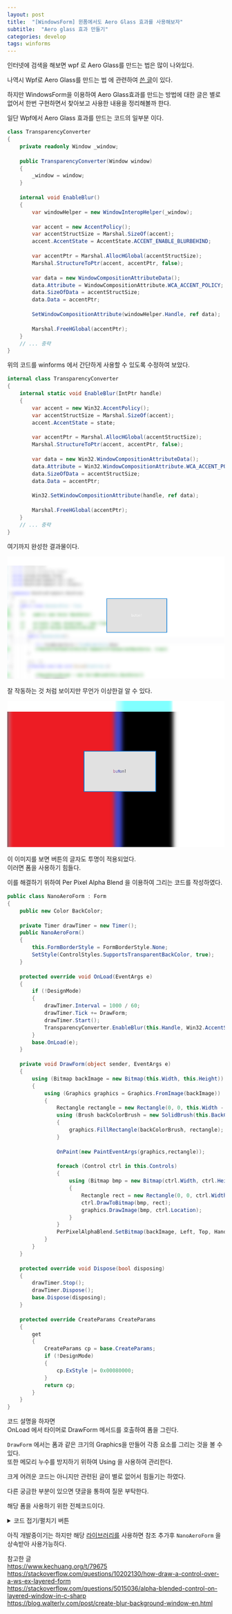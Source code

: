```yaml
---
layout: post
title:  "[WindowsForm] 윈폼에서도 Aero Glass 효과를 사용해보자"
subtitle:  "Aero glass 효과 만들기"
categories: develop
tags: winforms
---
```


인터넷에 검색을 해보면 wpf 로 Aero Glass를 만드는 법은 많이 나와있다.

나역시 Wpf로 Aero Glass를 만드는 법 에 관련하여 [쓴 글](https://hot-key.github.io/develop/2019/09/29/dev-wpf-aeroglass/)이 있다.

하지만 WindowsForm을 이용하여 Aero Glass효과를 만드는 방법에 대한 글은 별로 없어서 한번 구현하면서 찾아보고 사용한 내용을 정리해볼까 한다. 

일단 Wpf에서 Aero Glass 효과를 만드는 코드의 일부분 이다.

```csharp
class TransparencyConverter
{
    private readonly Window _window;

    public TransparencyConverter(Window window)
    {
        _window = window;
    }

    internal void EnableBlur()
    {
        var windowHelper = new WindowInteropHelper(_window);

        var accent = new AccentPolicy();
        var accentStructSize = Marshal.SizeOf(accent);
        accent.AccentState = AccentState.ACCENT_ENABLE_BLURBEHIND;

        var accentPtr = Marshal.AllocHGlobal(accentStructSize);
        Marshal.StructureToPtr(accent, accentPtr, false);

        var data = new WindowCompositionAttributeData();
        data.Attribute = WindowCompositionAttribute.WCA_ACCENT_POLICY;
        data.SizeOfData = accentStructSize;
        data.Data = accentPtr;

        SetWindowCompositionAttribute(windowHelper.Handle, ref data);

        Marshal.FreeHGlobal(accentPtr);
    }
    // ... 중략
}
```

위의 코드를 winforms 에서 간단하게 사용할 수 있도록 수정하여 보았다.

```csharp
internal class TransparencyConverter
{
    internal static void EnableBlur(IntPtr handle)
    {
        var accent = new Win32.AccentPolicy();
        var accentStructSize = Marshal.SizeOf(accent);
        accent.AccentState = state;

        var accentPtr = Marshal.AllocHGlobal(accentStructSize);
        Marshal.StructureToPtr(accent, accentPtr, false);

        var data = new Win32.WindowCompositionAttributeData();
        data.Attribute = Win32.WindowCompositionAttribute.WCA_ACCENT_POLICY;
        data.SizeOfData = accentStructSize;
        data.Data = accentPtr;

        Win32.SetWindowCompositionAttribute(handle, ref data);

        Marshal.FreeHGlobal(accentPtr);
    }
    // ... 중략
}
```

여기까지 완성한 결과물이다.

![form1](/assets/img/dev/winforms/aeroglass/form1.png)

잘 작동하는 것 처럼 보이지만 무언가 이상한걸 알 수 있다.


![form2](/assets/img/dev/winforms/aeroglass/form2.png)

이 이미지를 보면 버튼의 글자도 투명이 적용되었다.  
이러면 폼을 사용하기 힘들다.

이를 해결하기 위하여 Per Pixel Alpha Blend 을 이용하여 그리는 코드를 작성하였다. 

```csharp
public class NanoAeroForm : Form
{
    public new Color BackColor;

    private Timer drawTimer = new Timer();
    public NanoAeroForm()
    {
        this.FormBorderStyle = FormBorderStyle.None;
        SetStyle(ControlStyles.SupportsTransparentBackColor, true);
    }

    protected override void OnLoad(EventArgs e)
    {
        if (!DesignMode)
        {
            drawTimer.Interval = 1000 / 60;
            drawTimer.Tick += DrawForm;
            drawTimer.Start();
            TransparencyConverter.EnableBlur(this.Handle, Win32.AccentState.ACCENT_ENABLE_BLURBEHIND);
        }
        base.OnLoad(e);
    }

    private void DrawForm(object sender, EventArgs e)
    {
        using (Bitmap backImage = new Bitmap(this.Width, this.Height))
        {
            using (Graphics graphics = Graphics.FromImage(backImage))
            {
                Rectangle rectangle = new Rectangle(0, 0, this.Width - 1, this.Height - 1);
                using (Brush backColorBrush = new SolidBrush(this.BackColor))
                {
                    graphics.FillRectangle(backColorBrush, rectangle);
                }

                OnPaint(new PaintEventArgs(graphics,rectangle));

                foreach (Control ctrl in this.Controls)
                {
                    using (Bitmap bmp = new Bitmap(ctrl.Width, ctrl.Height))
                    {
                        Rectangle rect = new Rectangle(0, 0, ctrl.Width, ctrl.Height);
                        ctrl.DrawToBitmap(bmp, rect);
                        graphics.DrawImage(bmp, ctrl.Location);
                    }
                }
                PerPixelAlphaBlend.SetBitmap(backImage, Left, Top, Handle);
            }
        }
    }

    protected override void Dispose(bool disposing)
    {
        drawTimer.Stop();
        drawTimer.Dispose();
        base.Dispose(disposing);
    }

    protected override CreateParams CreateParams
    {
        get
        {
            CreateParams cp = base.CreateParams;
            if (!DesignMode)
            {
                cp.ExStyle |= 0x00080000;
            }
            return cp;
        }
    }
}
```

코드 설명을 하자면  
OnLoad 에서 타이머로 DrawForm 메서드를 호출하여 폼을 그린다.

`DrawForm` 에서는 폼과 같은 크기의 Graphics을 만들어 각종 요소를 그리는 것을 볼 수 있다.  
또한 메모리 누수를 방지하기 위하여 Using 을 사용하여 관리한다.


크게 어려운 코드는 아니지만 관련된 글이 별로 없어서 힘들기는 하였다.


다른 궁금한 부분이 있으면 댓글을 통하여 질문 부탁한다.

해당 폼을 사용하기 위한 전체코드이다.
<details>
<summary>코드 접기/펼치기 버튼</summary>
<div markdown="1">

// NanoAeroForm.cs
public class NanoAeroForm : Form
{
    public new Color BackColor;

    private Timer drawTimer = new Timer();
    public NanoAeroForm()
    {
        this.FormBorderStyle = FormBorderStyle.None;
        SetStyle(ControlStyles.SupportsTransparentBackColor, true);
    }

    protected override void OnLoad(EventArgs e)
    {
        if (!DesignMode)
        {
            drawTimer.Interval = 1000 / 60;
            drawTimer.Tick += DrawForm;
            drawTimer.Start();
            TransparencyConverter.EnableBlur(this.Handle, Win32.AccentState.ACCENT_ENABLE_BLURBEHIND);
        }
        base.OnLoad(e);
    }

    private void DrawForm(object sender, EventArgs e)
    {
        using (Bitmap backImage = new Bitmap(this.Width, this.Height))
        {
            using (Graphics graphics = Graphics.FromImage(backImage))
            {
                Rectangle rectangle = new Rectangle(0, 0, this.Width - 1, this.Height - 1);
                using (Brush backColorBrush = new SolidBrush(this.BackColor))
                {
                    graphics.FillRectangle(backColorBrush, rectangle);
                }

                OnPaint(new PaintEventArgs(graphics,rectangle));

                foreach (Control ctrl in this.Controls)
                {
                    using (Bitmap bmp = new Bitmap(ctrl.Width, ctrl.Height))
                    {
                        Rectangle rect = new Rectangle(0, 0, ctrl.Width, ctrl.Height);
                        ctrl.DrawToBitmap(bmp, rect);
                        graphics.DrawImage(bmp, ctrl.Location);
                    }
                }
                PerPixelAlphaBlend.SetBitmap(backImage, Left, Top, Handle);
            }
        }
    }

    protected override void Dispose(bool disposing)
    {
        drawTimer.Stop();
        drawTimer.Dispose();
        base.Dispose(disposing);
    }

    protected override CreateParams CreateParams
    {
        get
        {
            CreateParams cp = base.CreateParams;
            if (!DesignMode)
            {
                cp.ExStyle |= 0x00080000;
            }
            return cp;
        }
    }
}

// Win32.cs
internal class Win32
{
    public enum Bool
    {
        False = 0,
        True
    };


    [StructLayout(LayoutKind.Sequential)]
    public struct Point
    {
        public Int32 x;
        public Int32 y;

        public Point(Int32 x, Int32 y) { this.x = x; this.y = y; }
    }


    [StructLayout(LayoutKind.Sequential)]
    public struct Size
    {
        public Int32 cx;
        public Int32 cy;

        public Size(Int32 cx, Int32 cy) { this.cx = cx; this.cy = cy; }
    }


    [StructLayout(LayoutKind.Sequential, Pack = 1)]
    struct ARGB
    {
        public byte Blue;
        public byte Green;
        public byte Red;
        public byte Alpha;
    }


    [StructLayout(LayoutKind.Sequential, Pack = 1)]
    public struct BLENDFUNCTION
    {
        public byte BlendOp;
        public byte BlendFlags;
        public byte SourceConstantAlpha;
        public byte AlphaFormat;
    }


    public const Int32 ULW_COLORKEY = 0x00000001;
    public const Int32 ULW_ALPHA = 0x00000002;
    public const Int32 ULW_OPAQUE = 0x00000004;

    public const byte AC_SRC_OVER = 0x00;
    public const byte AC_SRC_ALPHA = 0x01;


    [DllImport("user32.dll", ExactSpelling = true, SetLastError = true)]
    public static extern Bool UpdateLayeredWindow(IntPtr hwnd, IntPtr hdcDst, ref Point pptDst, ref Size psize, IntPtr hdcSrc, ref Point pprSrc, Int32 crKey, ref BLENDFUNCTION pblend, Int32 dwFlags);

    [DllImport("user32.dll", ExactSpelling = true, SetLastError = true)]
    public static extern IntPtr GetDC(IntPtr hWnd);

    [DllImport("user32.dll", ExactSpelling = true)]
    public static extern int ReleaseDC(IntPtr hWnd, IntPtr hDC);

    [DllImport("gdi32.dll", ExactSpelling = true, SetLastError = true)]
    public static extern IntPtr CreateCompatibleDC(IntPtr hDC);

    [DllImport("gdi32.dll", ExactSpelling = true, SetLastError = true)]
    public static extern Bool DeleteDC(IntPtr hdc);

    [DllImport("gdi32.dll", ExactSpelling = true)]
    public static extern IntPtr SelectObject(IntPtr hDC, IntPtr hObject);

    [DllImport("gdi32.dll", ExactSpelling = true, SetLastError = true)]
    public static extern Bool DeleteObject(IntPtr hObject);


    public const int WM_NCLBUTTONDOWN = 0xA1;
    public const int HT_CAPTION = 0x2;

    [System.Runtime.InteropServices.DllImport("user32.dll")]
    public static extern int SendMessage(IntPtr hWnd, int Msg, int wParam, int lParam);

    [System.Runtime.InteropServices.DllImport("user32.dll")]
    public static extern bool ReleaseCapture();

    [DllImport("user32.dll")]
    internal static extern int SetWindowCompositionAttribute(IntPtr hwnd, ref WindowCompositionAttributeData data);

    [StructLayout(LayoutKind.Sequential)]
    internal struct WindowCompositionAttributeData
    {
        public WindowCompositionAttribute Attribute;
        public IntPtr Data;
        public int SizeOfData;
    }

    internal enum WindowCompositionAttribute
    {
        // ...
        WCA_ACCENT_POLICY = 19
        // ...
    }

    internal enum AccentState
    {
        ACCENT_DISABLED = 0,
        ACCENT_ENABLE_GRADIENT = 1,
        ACCENT_ENABLE_TRANSPARENTGRADIENT = 2,
        ACCENT_ENABLE_BLURBEHIND = 3,
        ACCENT_INVALID_STATE = 4
    }

    [StructLayout(LayoutKind.Sequential)]
    internal struct AccentPolicy
    {
        public AccentState AccentState;
        public int AccentFlags;
        public int GradientColor;
        public int AnimationId;
    }
}

// TransparencyConverter.cs
internal class TransparencyConverter
{
    internal static void EnableBlur(IntPtr handle, Win32.AccentState state = Win32.AccentState.ACCENT_ENABLE_TRANSPARENTGRADIENT)
    {
        var accent = new Win32.AccentPolicy();
        var accentStructSize = Marshal.SizeOf(accent);
        accent.AccentState = state;

        var accentPtr = Marshal.AllocHGlobal(accentStructSize);
        Marshal.StructureToPtr(accent, accentPtr, false);

        var data = new Win32.WindowCompositionAttributeData();
        data.Attribute = Win32.WindowCompositionAttribute.WCA_ACCENT_POLICY;
        data.SizeOfData = accentStructSize;
        data.Data = accentPtr;

        Win32.SetWindowCompositionAttribute(handle, ref data);

        Marshal.FreeHGlobal(accentPtr);
    }
}

// PerPixelAlphaBlend.cs
internal static class PerPixelAlphaBlend
{
    public static void SetBitmap(Bitmap bitmap, int left, int top, IntPtr handle)
    {
        SetBitmap(bitmap, 255, left, top, handle);
    }

    public static void SetBitmap(Bitmap bitmap, byte opacity, int left, int top, IntPtr handle)
    {
        if (bitmap.PixelFormat != PixelFormat.Format32bppArgb)
            throw new ApplicationException("The bitmap must be 32ppp with alpha-channel.");


        IntPtr screenDc = Win32.GetDC(IntPtr.Zero);
        IntPtr memDc = Win32.CreateCompatibleDC(screenDc);
        IntPtr hBitmap = IntPtr.Zero;
        IntPtr oldBitmap = IntPtr.Zero;

        try
        {
            hBitmap = bitmap.GetHbitmap(Color.FromArgb(0));
            oldBitmap = Win32.SelectObject(memDc, hBitmap);

            Win32.Size size = new Win32.Size(bitmap.Width, bitmap.Height);
            Win32.Point pointSource = new Win32.Point(0, 0);
            Win32.Point topPos = new Win32.Point(left, top);
            Win32.BLENDFUNCTION blend = new Win32.BLENDFUNCTION();
            blend.BlendOp = Win32.AC_SRC_OVER;
            blend.BlendFlags = 0;
            blend.SourceConstantAlpha = opacity;
            blend.AlphaFormat = Win32.AC_SRC_ALPHA;

            Win32.UpdateLayeredWindow(handle, screenDc, ref topPos, ref size, memDc, ref pointSource, 0, ref blend, Win32.ULW_ALPHA);
        }
        finally
        {
            Win32.ReleaseDC(IntPtr.Zero, screenDc);
            if (hBitmap != IntPtr.Zero)
            {
                Win32.SelectObject(memDc, oldBitmap);
                Win32.DeleteObject(hBitmap);
            }

            Win32.DeleteDC(memDc);
        }
    }
}

</div>
</details>

아직 개발중이기는 하지만 해당 [라이브러리를](https://github.com/Hot-key/NanoFormFramework) 사용하면 참조 추가후 `NanoAeroForm` 을 상속받아 사용가능하다.



참고한 글  
https://www.kechuang.org/t/79675  
https://stackoverflow.com/questions/10202130/how-draw-a-control-over-a-ws-ex-layered-form  
https://stackoverflow.com/questions/5015036/alpha-blended-control-on-layered-window-in-c-sharp  
https://blog.walterlv.com/post/create-blur-background-window-en.html  